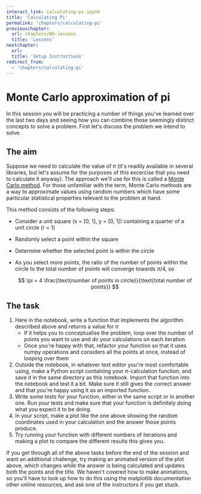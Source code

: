 ```yaml
---
interact_link: calculating-pi.ipynb
title: 'Calculating Pi'
permalink: 'chapters/calculating-pi'
previouschapter:
  url: chapters/00-lessons
  title: 'Lessons'
nextchapter:
  url: 
  title: 'Setup Instructions'
redirect_from:
  - 'chapters/calculating-pi'
---
```


# Monte Carlo approximation of pi

In this session you will be practicing a number of things you've learned over the last two days and seeing how you can combine those seemingly distinct concepts to solve a problem. First let's discuss the problem we intend to solve.

## The aim

Suppose we need to calculate the value of $\pi$ (it's readily available in several libraries, but let's assume for the purposes of this excercise that you need to calculate it anyway). The approach we'll use for this is called a [Monte Carlo method](https://en.wikipedia.org/wiki/Monte_Carlo_method). For those unfamiliar with the term, Monte Carlo methods are a way to approximate values using random numbers which have some particular statistical properties relevant to the problem at hand.

This method consists of the following steps:
- Consider a unit square (x = [0, 1], y = [0, 1]) containing a quarter of a unit circle (r < 1)
- Randomly select a point within the square
- Determine whether the selected point is within the circle
- As you select more points, the ratio of the number of points within the circle to the total number of points will converge towards $\pi / 4$, so 

    $$
    \pi = 4 \frac{\text{number of points in circle}}{\text{total number of points}}
    $$


## The task

1. Here in the notebook, write a function that implements the algorithm described above and returns a value for $\pi$
    - If it helps you to conceptualise the problem, loop over the number of points you want to use and do your calculations on each iteration
    - Once you're happy with that, refactor your function so that it uses numpy operations and considers all the points at once, instead of looping over them
1. Outside the notebook, in whatever text editor you're most comfortable using, make a Python script containing your $\pi$-calculation function, and save it in the same directory as this notebook. Import that function into the notebook and test it a bit. Make sure it still gives the correct answer and that you're happy using it as an imported function.
1. Write some tests for your function, either in the same script or in another one. Run your tests and make sure that your function is definitely doing what you expect it to be doing.
1. In your script, make a plot like the one above showing the random coordinates used in your calculation and the answer those points produce.
1. Try running your function with different numbers of iterations and making a plot to compare the different results this gives you.

If you get through all of the above tasks before the end of the session and want an additional challenge, try making an animated version of the plot above, which changes while the answer is being calculated and updates both the points and the title. We haven't covered how to make animations, so you'll have to look up how to do this using the matplotlib documentation other online resources, and ask one of the instructors if you get stuck.
